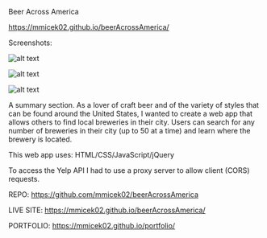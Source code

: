 Beer Across America

https://mmicek02.github.io/beerAcrossAmerica/

Screenshots:

![alt text](https://github.com/mmicek02beerAcrossAmerica/tree/master/screenshots/Screen_Shot_2019-07-20_at_7.20.44_AM.png "Complete Laptop screenshot")

![alt text](https://github.com/mmicek02/beerAcrossAmerica/tree/master/screenshots/Screen_Shot_2019-07-20_at_7.10.40_AM.png "Tablet search result screenshot")

![alt text](https://github.com/mmicek02/beerAcrossAmerica/tree/master/screenshots/Screen_Shot_2019-07-20_at_7.09.52_AM.png "Mobile search screenshot")


A summary section. As a lover of craft beer and of the variety of styles that can be found around the United States, I wanted to create a web app that allows others to find local breweries in their city. Users can search for any number of breweries in their city (up to 50 at a time) and learn where the brewery is located.

This web app uses: HTML/CSS/JavaScript/jQuery

To access the Yelp API I had to use a proxy server to allow client (CORS) requests.

REPO: https://github.com/mmicek02/beerAcrossAmerica

LIVE SITE: https://mmicek02.github.io/beerAcrossAmerica/

PORTFOLIO: https://mmicek02.github.io/portfolio/
